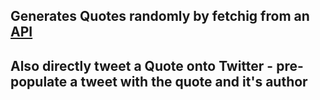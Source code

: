 ## Generates Quotes randomly by fetchig from an [API](https://type.fit/api/quotes)

## Also directly tweet a Quote onto Twitter - pre-populate a tweet with the quote and it's author
